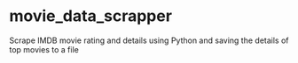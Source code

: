 # movie_data_scrapper
Scrape IMDB movie rating and details using Python and saving the details of top movies to a file

